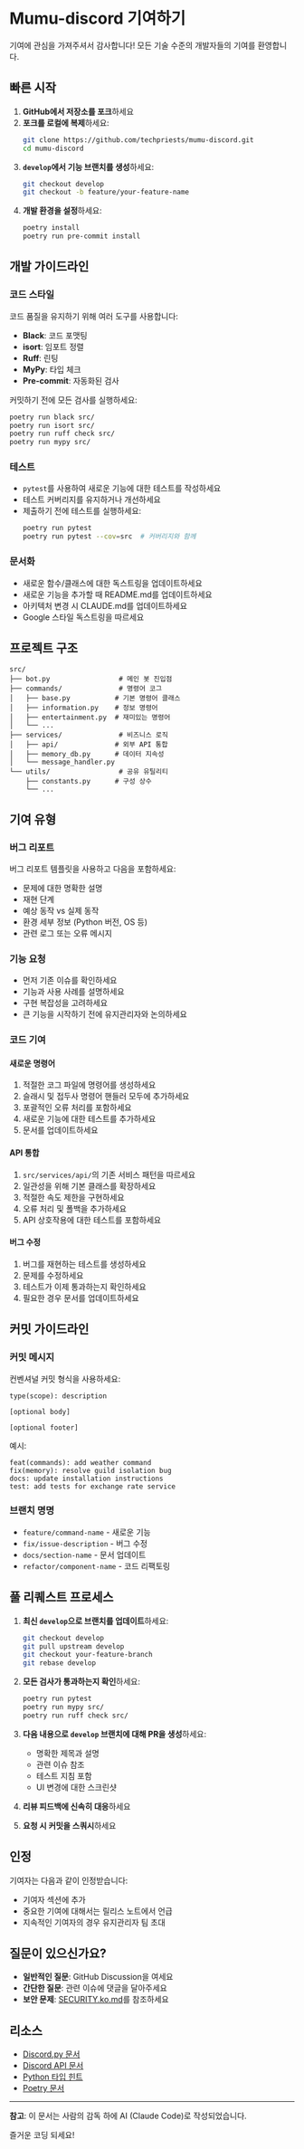 # Mumu-discord 기여하기

기여에 관심을 가져주셔서 감사합니다! 모든 기술 수준의 개발자들의 기여를 환영합니다.

## 빠른 시작

1. **GitHub에서 저장소를 포크**하세요
2. **포크를 로컬에 복제**하세요:
   ```bash
   git clone https://github.com/techpriests/mumu-discord.git
   cd mumu-discord
   ```
3. **`develop`에서 기능 브랜치를 생성**하세요:
   ```bash
   git checkout develop
   git checkout -b feature/your-feature-name
   ```
4. **개발 환경을 설정**하세요:
   ```bash
   poetry install
   poetry run pre-commit install
   ```

## 개발 가이드라인

### 코드 스타일

코드 품질을 유지하기 위해 여러 도구를 사용합니다:

- **Black**: 코드 포맷팅
- **isort**: 임포트 정렬
- **Ruff**: 린팅
- **MyPy**: 타입 체크
- **Pre-commit**: 자동화된 검사

커밋하기 전에 모든 검사를 실행하세요:
```bash
poetry run black src/
poetry run isort src/
poetry run ruff check src/
poetry run mypy src/
```

### 테스트

- `pytest`를 사용하여 새로운 기능에 대한 테스트를 작성하세요
- 테스트 커버리지를 유지하거나 개선하세요
- 제출하기 전에 테스트를 실행하세요:
  ```bash
  poetry run pytest
  poetry run pytest --cov=src  # 커버리지와 함께
  ```

### 문서화

- 새로운 함수/클래스에 대한 독스트링을 업데이트하세요
- 새로운 기능을 추가할 때 README.md를 업데이트하세요
- 아키텍처 변경 시 CLAUDE.md를 업데이트하세요
- Google 스타일 독스트링을 따르세요

## 프로젝트 구조

```
src/
├── bot.py                 # 메인 봇 진입점
├── commands/              # 명령어 코그
│   ├── base.py           # 기본 명령어 클래스
│   ├── information.py    # 정보 명령어
│   ├── entertainment.py  # 재미있는 명령어
│   └── ...
├── services/              # 비즈니스 로직
│   ├── api/              # 외부 API 통합
│   ├── memory_db.py      # 데이터 지속성
│   └── message_handler.py
└── utils/                 # 공유 유틸리티
    ├── constants.py      # 구성 상수
    └── ...
```

## 기여 유형

### 버그 리포트

버그 리포트 템플릿을 사용하고 다음을 포함하세요:
- 문제에 대한 명확한 설명
- 재현 단계
- 예상 동작 vs 실제 동작
- 환경 세부 정보 (Python 버전, OS 등)
- 관련 로그 또는 오류 메시지

### 기능 요청

- 먼저 기존 이슈를 확인하세요
- 기능과 사용 사례를 설명하세요
- 구현 복잡성을 고려하세요
- 큰 기능을 시작하기 전에 유지관리자와 논의하세요

### 코드 기여

#### 새로운 명령어
1. 적절한 코그 파일에 명령어를 생성하세요
2. 슬래시 및 접두사 명령어 핸들러 모두에 추가하세요
3. 포괄적인 오류 처리를 포함하세요
4. 새로운 기능에 대한 테스트를 추가하세요
5. 문서를 업데이트하세요

#### API 통합
1. `src/services/api/`의 기존 서비스 패턴을 따르세요
2. 일관성을 위해 기본 클래스를 확장하세요
3. 적절한 속도 제한을 구현하세요
4. 오류 처리 및 폴백을 추가하세요
5. API 상호작용에 대한 테스트를 포함하세요

#### 버그 수정
1. 버그를 재현하는 테스트를 생성하세요
2. 문제를 수정하세요
3. 테스트가 이제 통과하는지 확인하세요
4. 필요한 경우 문서를 업데이트하세요

## 커밋 가이드라인

### 커밋 메시지
컨벤셔널 커밋 형식을 사용하세요:
```
type(scope): description

[optional body]

[optional footer]
```

예시:
```
feat(commands): add weather command
fix(memory): resolve guild isolation bug
docs: update installation instructions
test: add tests for exchange rate service
```

### 브랜치 명명
- `feature/command-name` - 새로운 기능
- `fix/issue-description` - 버그 수정
- `docs/section-name` - 문서 업데이트
- `refactor/component-name` - 코드 리팩토링

## 풀 리퀘스트 프로세스

1. **최신 `develop`으로 브랜치를 업데이트**하세요:
   ```bash
   git checkout develop
   git pull upstream develop
   git checkout your-feature-branch
   git rebase develop
   ```

2. **모든 검사가 통과하는지 확인**하세요:
   ```bash
   poetry run pytest
   poetry run mypy src/
   poetry run ruff check src/
   ```

3. **다음 내용으로 `develop` 브랜치에 대해 PR을 생성**하세요:
   - 명확한 제목과 설명
   - 관련 이슈 참조
   - 테스트 지침 포함
   - UI 변경에 대한 스크린샷

4. **리뷰 피드백에 신속히 대응**하세요
5. **요청 시 커밋을 스쿼시**하세요

## 인정

기여자는 다음과 같이 인정받습니다:
- 기여자 섹션에 추가
- 중요한 기여에 대해서는 릴리스 노트에서 언급
- 지속적인 기여자의 경우 유지관리자 팀 초대

## 질문이 있으신가요?

- **일반적인 질문**: GitHub Discussion을 여세요
- **간단한 질문**: 관련 이슈에 댓글을 달아주세요
- **보안 문제**: [SECURITY.ko.md](SECURITY.ko.md)를 참조하세요

## 리소스

- [Discord.py 문서](https://discordpy.readthedocs.io/)
- [Discord API 문서](https://discord.com/developers/docs)
- [Python 타입 힌트](https://docs.python.org/3/library/typing.html)
- [Poetry 문서](https://python-poetry.org/docs/)

---

**참고**: 이 문서는 사람의 감독 하에 AI (Claude Code)로 작성되었습니다.

즐거운 코딩 되세요!
